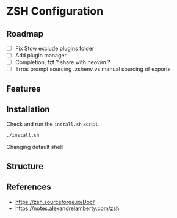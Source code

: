 # ZSH Configuration

## Roadmap

- [ ] Fix Stow exclude plugins folder
- [ ] Add plugin manager 
- [ ] Completion, fzf ? share with neovim ?
- [ ] Erros prompt sourcing .zshenv vs manual sourcing of exports 

## Features

## Installation

Check and run the `install.sh` script.

```bash
./install.sh
```

Changing default shell
 
## Structure

## References

- <https://zsh.sourceforge.io/Doc/>
- <https://notes.alexandrelamberty.com/zsh>
